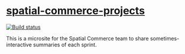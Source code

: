 # [spatial-commerce-projects](https://spatial-commerce-projects.docs.shopify.io/)

[![Build status](https://badge.buildkite.com/0ced7d50452e21c7ef4ffa47d43c1f60e08f7c6693a3a6f6cb.svg)](https://buildkite.com/shopify/spatial-commerce-projects)

This is a microsite for the Spatial Commerce team to share sometimes-interactive summaries of each sprint.
